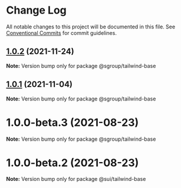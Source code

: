 # Change Log

All notable changes to this project will be documented in this file.
See [Conventional Commits](https://conventionalcommits.org) for commit guidelines.

## [1.0.2](https://github.com/sgroupdesign/sui/compare/@sgroup/tailwind-base@1.0.1...@sgroup/tailwind-base@1.0.2) (2021-11-24)

**Note:** Version bump only for package @sgroup/tailwind-base





## [1.0.1](https://github.com/sgroupdesign/sui/compare/@sgroup/tailwind-base@1.0.0-beta.3...@sgroup/tailwind-base@1.0.1) (2021-11-04)

**Note:** Version bump only for package @sgroup/tailwind-base





# 1.0.0-beta.3 (2021-08-23)

**Note:** Version bump only for package @sgroup/tailwind-base





# 1.0.0-beta.2 (2021-08-23)

**Note:** Version bump only for package @sui/tailwind-base
